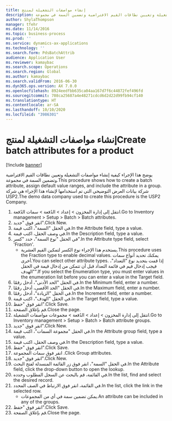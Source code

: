 ```yaml
---
title: إنشاء مواصفات التشغيلة لمنتج
description: يوضح هذا الإجراء كيفية إنشاء مواصفات التشغيلة وتعيين نطاقات القيم الافتراضية وتضمين السمة في مجموعة.
author: ShylaThompson
manager: tfehr
ms.date: 11/14/2016
ms.topic: business-process
ms.prod: ''
ms.service: dynamics-ax-applications
ms.technology: ''
ms.search.form: PdsBatchAttrib
audience: Application User
ms.reviewer: kamaybac
ms.search.scope: Operations
ms.search.region: Global
ms.author: kamaybac
ms.search.validFrom: 2016-06-30
ms.dyn365.ops.version: AX 7.0.0
ms.openlocfilehash: 8924eedfbb635ca04aa167d7f6c44872fef496fd
ms.sourcegitcommit: 708ca25687a4e48271cdcd6d2d22d99fb94cf140
ms.translationtype: HT
ms.contentlocale: ar-SA
ms.lasthandoff: 10/10/2020
ms.locfileid: "3986301"
---
```

# <a name="create-batch-attributes-for-a-product"></a><span data-ttu-id="bdc98-103">إنشاء مواصفات التشغيلة لمنتج</span><span class="sxs-lookup"><span data-stu-id="bdc98-103">Create batch attributes for a product</span></span>

[!include [banner](../../includes/banner.md)]

<span data-ttu-id="bdc98-104">يوضح هذا الإجراء كيفية إنشاء مواصفات التشغيلة وتعيين نطاقات القيم الافتراضية وتضمين السمة في مجموعة.</span><span class="sxs-lookup"><span data-stu-id="bdc98-104">This procedure shows how to create a batch attribute, assign default value ranges, and include the attribute in a group.</span></span> <span data-ttu-id="bdc98-105">شركة بيانات العرض التوضيحي التي تم استخدامها لإنشاء هذا الإجراء هي شركة USP2.</span><span class="sxs-lookup"><span data-stu-id="bdc98-105">The demo data company used to create this procedure is the USP2 Company.</span></span>

1. <span data-ttu-id="bdc98-106">انتقل إلى إدارة المخزون > إعداد > الدُفعة‬‬ > سمات الدُفعة‬.</span><span class="sxs-lookup"><span data-stu-id="bdc98-106">Go to Inventory management > Setup > Batch > Batch attributes.</span></span>
2. <span data-ttu-id="bdc98-107">انقر فوق "جديد".</span><span class="sxs-lookup"><span data-stu-id="bdc98-107">Click New.</span></span>
3. <span data-ttu-id="bdc98-108">في الحقل "السمة"، اكتب قيمة.</span><span class="sxs-lookup"><span data-stu-id="bdc98-108">In the Attribute field, type a value.</span></span>
4. <span data-ttu-id="bdc98-109">في وصف الحقل، اكتب قيمة.</span><span class="sxs-lookup"><span data-stu-id="bdc98-109">In the Description field, type a value.</span></span>
5. <span data-ttu-id="bdc98-110">في الحقل "نوع السمة"، حدد "كسر‬".</span><span class="sxs-lookup"><span data-stu-id="bdc98-110">In the Attribute type field, select 'Fraction'.</span></span>
    * <span data-ttu-id="bdc98-111">يستخدم هذا الإجراء نوع الكسر لتمكين القيم العشرية.</span><span class="sxs-lookup"><span data-stu-id="bdc98-111">This procedure uses the Fraction type to enable decimal values.</span></span> <span data-ttu-id="bdc98-112">يمكنك تحديد أنواع سمات أخرى.</span><span class="sxs-lookup"><span data-stu-id="bdc98-112">You can select other attribute types.</span></span> <span data-ttu-id="bdc98-113">إذا قمت بتحديد نوع "التعداد"، فيجب إدخال قيم في قائمة التعداد قبل أن تتمكن من إدخال قيمة في الحقل "الهدف".</span><span class="sxs-lookup"><span data-stu-id="bdc98-113">If you select the Enumeration type, you must enter values in the enumeration list before you can enter a value in the Target field.</span></span>  
6. <span data-ttu-id="bdc98-114">في الحقل "الحد الأدنى‬"، أدخل رقمًا.</span><span class="sxs-lookup"><span data-stu-id="bdc98-114">In the Minimum field, enter a number.</span></span>
7. <span data-ttu-id="bdc98-115">في الحقل "الحد الأقصى، أدخل رقمًا.</span><span class="sxs-lookup"><span data-stu-id="bdc98-115">In the Maximum field, enter a number.</span></span>
8. <span data-ttu-id="bdc98-116">في الحقل "الزيادة‬"، أدخل رقمًا.</span><span class="sxs-lookup"><span data-stu-id="bdc98-116">In the Increment field, enter a number.</span></span>
9. <span data-ttu-id="bdc98-117">في الحقل "الهدف"، اكتب قيمة.</span><span class="sxs-lookup"><span data-stu-id="bdc98-117">In the Target field, type a value.</span></span>
10. <span data-ttu-id="bdc98-118">انقر فوق "حفظ".</span><span class="sxs-lookup"><span data-stu-id="bdc98-118">Click Save.</span></span>
11. <span data-ttu-id="bdc98-119">قم بإغلاق الصفحة.</span><span class="sxs-lookup"><span data-stu-id="bdc98-119">Close the page.</span></span>
12. <span data-ttu-id="bdc98-120">انتقل إلى إدارة المخزون > إعداد > الدُفعة‬‬ > مجموعات مواصفات التشغيلة‬.‬</span><span class="sxs-lookup"><span data-stu-id="bdc98-120">Go to Inventory management > Setup > Batch > Batch attribute groups.</span></span>
13. <span data-ttu-id="bdc98-121">انقر فوق "جديد".</span><span class="sxs-lookup"><span data-stu-id="bdc98-121">Click New.</span></span>
14. <span data-ttu-id="bdc98-122">في الحقل "مجموعة السمات‬"، اكتب قيمة.</span><span class="sxs-lookup"><span data-stu-id="bdc98-122">In the Attribute group field, type a value.</span></span>
15. <span data-ttu-id="bdc98-123">في وصف الحقل، اكتب قيمة.</span><span class="sxs-lookup"><span data-stu-id="bdc98-123">In the Description field, type a value.</span></span>
16. <span data-ttu-id="bdc98-124">انقر فوق "حفظ".</span><span class="sxs-lookup"><span data-stu-id="bdc98-124">Click Save.</span></span>
17. <span data-ttu-id="bdc98-125">انقر فوق سمات المجموعة .</span><span class="sxs-lookup"><span data-stu-id="bdc98-125">Click Group attributes.</span></span>
18. <span data-ttu-id="bdc98-126">انقر فوق "جديد".</span><span class="sxs-lookup"><span data-stu-id="bdc98-126">Click New.</span></span>
19. <span data-ttu-id="bdc98-127">في الحقل "السمة"، انقر فوق زر القائمة المنسدلة لفتح البحث.</span><span class="sxs-lookup"><span data-stu-id="bdc98-127">In the Attribute field, click the drop-down button to open the lookup.</span></span>
20. <span data-ttu-id="bdc98-128">في القائمة، قم بالبحث عن السجل المطلوب وحدده.</span><span class="sxs-lookup"><span data-stu-id="bdc98-128">In the list, find and select the desired record.</span></span>
21. <span data-ttu-id="bdc98-129">في القائمة، انقر فوق الارتباط في الصف المحدد.</span><span class="sxs-lookup"><span data-stu-id="bdc98-129">In the list, click the link in the selected row.</span></span>
    * <span data-ttu-id="bdc98-130">يمكن تضمين سمة في أي من المجموعات.</span><span class="sxs-lookup"><span data-stu-id="bdc98-130">An attribute can be included in any of the groups.</span></span>  
22. <span data-ttu-id="bdc98-131">انقر فوق "حفظ".</span><span class="sxs-lookup"><span data-stu-id="bdc98-131">Click Save.</span></span>
23. <span data-ttu-id="bdc98-132">قم بإغلاق الصفحة.</span><span class="sxs-lookup"><span data-stu-id="bdc98-132">Close the page.</span></span>

